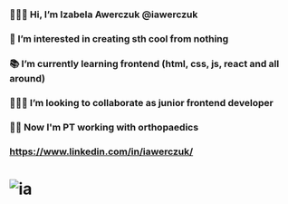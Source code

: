 ### 🙋🏼‍♀️ Hi, I’m Izabela Awerczuk @iawerczuk
### 👀 I’m interested in creating sth cool from nothing 
### 📚 I’m currently learning frontend (html, css, js, react and all around)
### 👩🏼‍💻 I’m looking to collaborate as junior frontend developer   
### 🙌🏻 Now I'm PT working with orthopaedics 
###     https://www.linkedin.com/in/iawerczuk/
# ![ia](https://user-images.githubusercontent.com/76216302/132400144-ed0087ee-6eb0-438b-95ff-9d2f9a5f0dcb.png)
